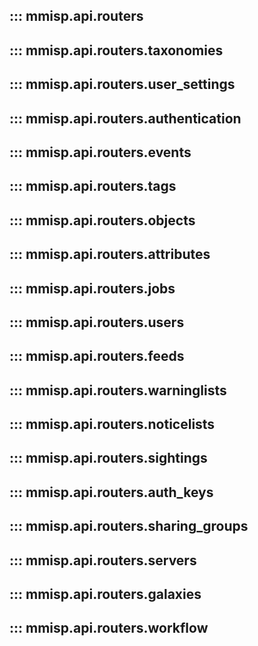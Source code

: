 ## ::: mmisp.api.routers
## ::: mmisp.api.routers.taxonomies
## ::: mmisp.api.routers.user_settings
## ::: mmisp.api.routers.authentication
## ::: mmisp.api.routers.events
## ::: mmisp.api.routers.tags
## ::: mmisp.api.routers.objects
## ::: mmisp.api.routers.attributes
## ::: mmisp.api.routers.jobs
## ::: mmisp.api.routers.users
## ::: mmisp.api.routers.feeds
## ::: mmisp.api.routers.warninglists
## ::: mmisp.api.routers.noticelists
## ::: mmisp.api.routers.sightings
## ::: mmisp.api.routers.auth_keys
## ::: mmisp.api.routers.sharing_groups
## ::: mmisp.api.routers.servers
## ::: mmisp.api.routers.galaxies
## ::: mmisp.api.routers.workflow
